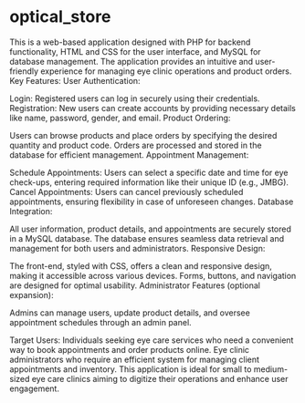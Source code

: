 # optical_store
This is a web-based application designed with PHP for backend functionality, HTML and CSS for the user interface, and MySQL for database management. The application provides an intuitive and user-friendly experience for managing eye clinic operations and product orders.
Key Features:
User Authentication:

Login: Registered users can log in securely using their credentials.
Registration: New users can create accounts by providing necessary details like name, password, gender, and email.
Product Ordering:

Users can browse products and place orders by specifying the desired quantity and product code.
Orders are processed and stored in the database for efficient management.
Appointment Management:

Schedule Appointments: Users can select a specific date and time for eye check-ups, entering required information like their unique ID (e.g., JMBG).
Cancel Appointments: Users can cancel previously scheduled appointments, ensuring flexibility in case of unforeseen changes.
Database Integration:

All user information, product details, and appointments are securely stored in a MySQL database.
The database ensures seamless data retrieval and management for both users and administrators.
Responsive Design:

The front-end, styled with CSS, offers a clean and responsive design, making it accessible across various devices.
Forms, buttons, and navigation are designed for optimal usability.
Administrator Features (optional expansion):

Admins can manage users, update product details, and oversee appointment schedules through an admin panel.

Target Users:
Individuals seeking eye care services who need a convenient way to book appointments and order products online.
Eye clinic administrators who require an efficient system for managing client appointments and inventory.
This application is ideal for small to medium-sized eye care clinics aiming to digitize their operations and enhance user engagement.
